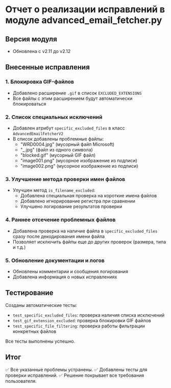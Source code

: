 # Отчет о реализации исправлений в модуле advanced_email_fetcher.py

## Версия модуля
- Обновлена с v2.11 до v2.12

## Внесенные исправления

### 1. Блокировка GIF-файлов
- Добавлено расширение `.gif` в список `EXCLUDED_EXTENSIONS`
- Все файлы с этим расширением будут автоматически блокироваться

### 2. Список специальных исключений
- Добавлен атрибут `specific_excluded_files` в класс `AdvancedEmailFetcherV2`
- В список добавлены проблемные файлы:
  - "WRD0004.jpg" (мусорный файл Microsoft)
  - "_.jpg" (файл из одного символа)
  - "blocked.gif" (мусорный GIF файл)
  - "image001.png" (мусорное изображение из подписи)
  - "image002.png" (мусорное изображение из подписи)

### 3. Улучшение метода проверки имен файлов
- Улучшен метод `is_filename_excluded`:
  - Добавлена специальная проверка на короткие имена файлов
  - Добавлено игнорирование регистра при сравнении
  - Улучшено логирование результатов проверки

### 4. Раннее отсечение проблемных файлов
- Добавлена проверка на наличие файла в `specific_excluded_files` сразу после декодирования имени файла
- Позволяет исключить файлы еще до других проверок (размера, типа и т.д.)

### 5. Обновление документации и логов
- Обновлены комментарии и сообщения логирования
- Добавлена информация о новых исправлениях

## Тестирование

Созданы автоматические тесты:
- `test_specific_excluded_files`: проверка наличия списка исключений
- `test_gif_extension_excluded`: проверка блокировки GIF файлов
- `test_specific_file_filtering`: проверка работы фильтрации конкретных файлов

Все тесты выполнены успешно.

## Итог
✅ Все указанные проблемы устранены.
✅ Добавлены тесты для проверки исправлений.
✅ Решение покрывает все требования пользователя.
